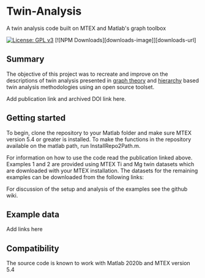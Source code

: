 # Twin-Analysis
A twin analysis code built on MTEX and Matlab's graph toolbox

[![License: GPL v3](https://img.shields.io/badge/License-GPLv3-blue.svg)](https://www.gnu.org/licenses/gpl-3.0)
[![NPM Downloads][downloads-image]][downloads-url]

## Summary
The objective of this project was to recreate and improve on the descriptions of twin analysis presented in [graph theory](https://link.springer.com/article/10.1007/s40192-018-0106-y) and [hierarchy](https://onlinelibrary.wiley.com/doi/full/10.1111/j.1365-2818.2009.03343.x) based twin analysis methodologies using an open source toolset.

Add publication link and archived DOI link here. 

## Getting started
To begin, clone the repository to your Matlab folder and make sure MTEX version 5.4 or greater is installed. To make the functions in the repository available on the matlab path, run InstallRepo2Path.m. 

For information on how to use the code read the publication linked above. Examples 1 and 2 are provided using MTEX  Ti and Mg twin datasets which are downloaded with your MTEX installation. The datasets for the remaining examples can be downloaded from the following links:  

For discussion of the setup and analysis of the examples see the github wiki.

## Example data 
Add links here

## Compatibility 
The source code is known to work with Matlab 2020b and MTEX version 5.4 
